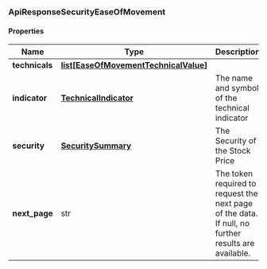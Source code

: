 

[//]: # (CLASS:ApiResponseSecurityEaseOfMovement)

[//]: # (KIND:object)

### ApiResponseSecurityEaseOfMovement

#### Properties

[//]: # (START_DEFINITION)

Name | Type | Description
------------ | ------------- | -------------
**technicals** | [**list[EaseOfMovementTechnicalValue]**](EaseOfMovementTechnicalValue.md) |  &nbsp;
**indicator** | [**TechnicalIndicator**](TechnicalIndicator.md) | The name and symbol of the technical indicator &nbsp;
**security** | [**SecuritySummary**](SecuritySummary.md) | The Security of the Stock Price &nbsp;
**next_page** | str | The token required to request the next page of the data. If null, no further results are available. &nbsp;

[//]: # (END_DEFINITION)


[//]: # (CONTAINED_CLASS:EaseOfMovementTechnicalValue)


[//]: # (CONTAINED_CLASS:TechnicalIndicator)


[//]: # (CONTAINED_CLASS:SecuritySummary)



